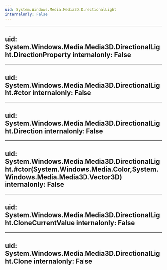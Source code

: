 ```yaml
---
uid: System.Windows.Media.Media3D.DirectionalLight
internalonly: False
---
```


---
uid: System.Windows.Media.Media3D.DirectionalLight.DirectionProperty
internalonly: False
---

---
uid: System.Windows.Media.Media3D.DirectionalLight.#ctor
internalonly: False
---

---
uid: System.Windows.Media.Media3D.DirectionalLight.Direction
internalonly: False
---

---
uid: System.Windows.Media.Media3D.DirectionalLight.#ctor(System.Windows.Media.Color,System.Windows.Media.Media3D.Vector3D)
internalonly: False
---

---
uid: System.Windows.Media.Media3D.DirectionalLight.CloneCurrentValue
internalonly: False
---

---
uid: System.Windows.Media.Media3D.DirectionalLight.Clone
internalonly: False
---
